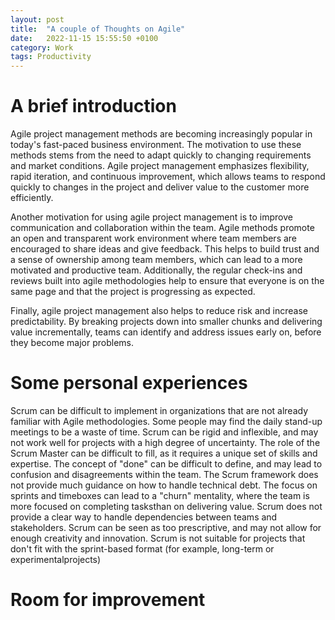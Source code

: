 ```yaml
---
layout: post
title:  "A couple of Thoughts on Agile"
date:   2022-11-15 15:55:50 +0100
category: Work
tags: Productivity
---
```


# A brief introduction
Agile project management methods are becoming increasingly popular in today's fast-paced business environment. The motivation to use these methods stems from the need to adapt quickly to changing requirements and market conditions. Agile project management emphasizes flexibility, rapid iteration, and continuous improvement, which allows teams to respond quickly to changes in the project and deliver value to the customer more efficiently.

Another motivation for using agile project management is to improve communication and collaboration within the team. Agile methods promote an open and transparent work environment where team members are encouraged to share ideas and give feedback. This helps to build trust and a sense of ownership among team members, which can lead to a more motivated and productive team. Additionally, the regular check-ins and reviews built into agile methodologies help to ensure that everyone is on the same page and that the project is progressing as expected.

Finally, agile project management also helps to reduce risk and increase predictability. By breaking projects down into smaller chunks and delivering value incrementally, teams can identify and address issues early on, before they become major problems.

# Some personal experiences
Scrum can be difficult to implement in organizations that are not already familiar with Agile methodologies.
Some people may find the daily stand-up meetings to be a waste of time.
Scrum can be rigid and inflexible, and may not work well for projects with a high degree of uncertainty.
The role of the Scrum Master can be difficult to fill, as it requires a unique set of skills and expertise.
The concept of "done" can be difficult to define, and may lead to confusion and disagreements within the team.
The Scrum framework does not provide much guidance on how to handle technical debt.
The focus on sprints and timeboxes can lead to a "churn" mentality, where the team is more focused on completing tasksthan on delivering value.
Scrum does not provide a clear way to handle dependencies between teams and stakeholders.
Scrum can be seen as too prescriptive, and may not allow for enough creativity and innovation.
Scrum is not suitable for projects that don't fit with the sprint-based format (for example, long-term or experimentalprojects)

# Room for improvement